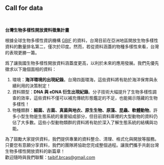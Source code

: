 ## Call for data
<br>

**台灣生物多樣性開放資料徵集計畫**<br>

根據全球生物多樣性資訊機構 [GBIF](gbif.org) 的資料，台灣目前在亞洲地區開放生物多樣性資料的數量排名第二，僅次於印度。然而，若從資料涵蓋的物種多樣性來看，台灣的表現更勝一籌。<br>

爲了讓我國生物多樣性開放資料涵蓋度更高，以利於未來的應用發展。我們先優先徵求以下幾個面相的資料：<br>

1. 環境：**海洋環境的出現紀錄**。台灣四面環海，這些資料將有助於海洋保育與永續利用的決策制定！<br>
2. 資料類型：**DNA 與 eDNA 衍生出現紀錄**。分子技術大幅提升了生物多樣性調查的效率，這些資料不僅可以補充傳統形態鑑定的不足，也能揭示隱藏的生物多樣性！<br>
3. 物種類群：**細菌、古菌、真菌與地衣、原生生物、原藻、昆蟲、軟體動物**。許多小型生物是生態系統的重要組成部分，但目前資料庫裡的大型動物的資料仍佔了大多數。這些小型動物類群的資料將有助於深入了解生態系統的結構與功能。<br>

為了鼓勵大家提供資料，我們提供專業的資料整合、清理、格式化與開放等服務。只要您有意願分享資料，我們的團隊將協助您完成整個過程。讓我們攜手共創台灣生物多樣性開放資料的新篇章！<br>
歡迎隨時與我們聯繫：taibif.brcas@gmail.com